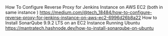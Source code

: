 How To Configure Reverse Proxy for Jenkins Instance on AWS EC2 (both in same instance )
https://medium.com/@tech_18484/how-to-configure-reverse-proxy-for-jenkins-instance-on-aws-ec2-6996d26b8a22
How to Install SonarQube 9.9.2 LTS on an EC2 Instance Running Ubuntu
https://mantratech.hashnode.dev/how-to-install-sonarqube-on-ubuntu
